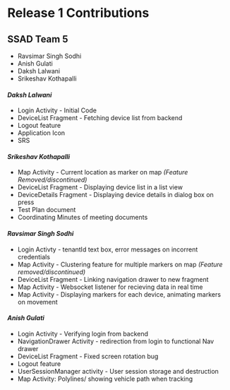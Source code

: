 # Release 1 Contributions
## SSAD Team 5
* Ravsimar Singh Sodhi
* Anish Gulati
* Daksh Lalwani
* Srikeshav Kothapalli

#### *Daksh Lalwani* 
* Login Activity - Initial Code
* DeviceList Fragment - Fetching device list from backend
* Logout feature
* Application Icon
* SRS

#### *Srikeshav Kothapalli* 
* Map Activity - Current location as marker on map *(Feature Removed/discontinued)*
* DeviceList Fragment - Displaying device list in a list view
* DeviceDetails Fragment - Displaying device details in dialog box on press
* Test Plan document
* Coordinating Minutes of meeting documents
#### *Ravsimar Singh Sodhi* 
* Login Activty - tenantId text box, error messages on incorrent credentials
* Map Activity - Clustering feature for multiple markers on map *(Feature removed/discontinued)*
* DeviceList Fragment - Linking navigation drawer to new fragment
* Map Activity - Websocket listener for recieving data in real time
* Map Activity - Displaying markers for each device, animating markers on movement
#### *Anish Gulati* 
* Login Activity - Verifying login from backend
* NavigationDrawer Activity - redirection from login to functional Nav drawer
* DeviceList Fragment - Fixed screen rotation bug
* Logout feature
* UserSessionManager activity - User session storage and destruction
* Map Activity: Polylines/ showing vehicle path when tracking

